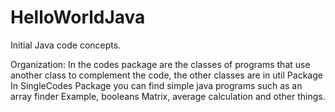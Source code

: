 # HelloWorldJava
Initial Java code concepts.

Organization: 
In the codes package are the classes of programs that use another class to complement the code, the other classes are in util Package
In SingleCodes Package you can find simple java programs such as an array finder Example, booleans Matrix, average calculation and other things.
 